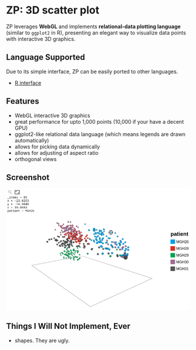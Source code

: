 ZP: 3D scatter plot
===================

ZP leverages **WebGL** and implements **relational-data plotting language** (similar to `ggplot2` in R),
presenting an elegant way to visualize data points with interactive 3D graphics.

Language Supported
------------------

Due to its simple interface, ZP can be easily ported to other languages.

* [R interface](https://github.com/w9/zp-r)


Features
--------

* WebGL interactive 3D graphics
* great performance for upto 1,000 points (10,000 if your have a decent GPU)
* ggplot2-like relational data language (which means legends are drawn automatically)
* allows for picking data dynamically
* allows for adjusting of aspect ratio
* orthogonal views

Screenshot
----------

![screenshot](screenshot.png)

Things I Will Not Implement, Ever
---------------------------------

* shapes. They are ugly.
